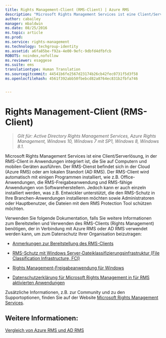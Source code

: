 ```yaml
---
title: Rights Management-Client (RMS-Client) | Azure RMS
description: "Microsoft Rights Management Services ist eine Client/Server-Lösung zum Schutz der Daten einer Organisation. Der RMS-Client ist in Anwendungen integriert, die Sie auf Computern und mobilen Geräten ausführen. Der RMS-Dienst befindet sich in der Cloud (Azure RMS) oder am lokalen Standort (AD RMS)."
author: cabailey
manager: mbaldwin
ms.date: 08/25/2016
ms.topic: article
ms.prod: 
ms.service: rights-management
ms.technology: techgroup-identity
ms.assetid: a6fa85be-f92a-4e00-9efc-9dbfd4dfbfcb
ROBOTS: noindex,nofollow
ms.reviewer: esaggese
ms.suite: ems
translationtype: Human Translation
ms.sourcegitcommit: 44541b6fe2567d23174b26cb42fec0731f5d3f58
ms.openlocfilehash: 4561f392abb50fbebcd82a8764ec831b2fbfa746


---
```


# Rights Management-Client (RMS-Client)

>*Gilt für: Active Directory Rights Management Services, Azure Rights Management, Windows 10, Windows 7 mit SP1, Windows 8, Windows 8.1.*

Microsoft Rights Management Services ist eine Client/Serverlösung, in der RMS-Client in Anwendungen integriert ist, die Sie auf Computern und mobilen Geräten ausführen. Der RMS-Dienst befindet sich in der Cloud (Azure RMS) oder am lokalen Standort (AD RMS). Der RMS-Client wird automatisch mit einigen Programmen installiert, wie z.B. Office-Anwendungen, die RMS-Freigabeanwendung und RMS-fähige Anwendungen von Softwareherstellern. Jedoch kann er auch einzeln installiert werden, was z.B. Entwickler unterstützt, die den RMS-Schutz in Ihre Branchen-Anwendungen installieren möchten sowie Administratoren oder Hauptbenutzer, die Dateien mit dem RMS Protection Tool schützen möchten.

Verwenden Sie folgende Dokumentation, falls Sie weitere Informationen zum Bereitstellen und Verwenden des RMS-Clients (Rights Management) benötigen, der in Verbindung mit Azure RMS oder AD RMS verwendet werden kann, um zum Datenschutz Ihrer Organisation beizutragen:

- [Anmerkungen zur Bereitstellung des RMS-Clients](client-deployment-notes.md)

- [RMS-Schutz mit Windows Server-Dateiklassifizierungsinfrastruktur (File Classification Infrastructure, FCI)](configure-fci.md)

- [Rights Management-Freigabeanwendung für Windows](sharing-app-windows.md)

- [Datenschutzerklärung für Microsoft Rights Management in für RMS aktivierten Anwendungen](privacy-statement-rms-enlightened-applications.md)


Zusätzliche Informationen, z.B. zur Community und zu den Supportoptionen, finden Sie auf der Website [Microsoft Rights Management Services](https://www.microsoft.com/rms).

## Weitere Informationen:
[Vergleich von Azure RMS und AD RMS](../understand-explore/compare-azure-rms-ad-rms.md)



<!--HONumber=Aug16_HO4-->


